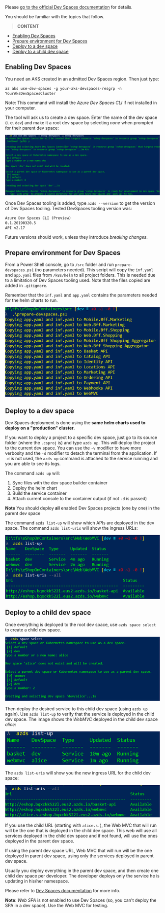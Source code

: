 Please [go to the official Dev Spaces documentation](https://docs.microsoft.com/azure/dev-spaces/) for details.

You should be familiar with the topics that follow.

> **CONTENT**

- [Enabling Dev Spaces](#enabling-dev-spaces)
- [Prepare environment for Dev Spaces](#prepare-environment-for-dev-spaces)
- [Deploy to a dev space](#deploy-to-a-dev-space)
- [Deploy to a child dev space](#deploy-to-a-child-dev-space)

## Enabling Dev Spaces

You need an AKS created in an admitted Dev Spaces region. Then just type:

```console
az aks use-dev-spaces -g your-aks-devspaces-resgrp -n YourAksDevSpacesCluster
```

Note: This command will install the _Azure Dev Spaces CLI_ if not installed in your computer. 

The tool will ask us to create a dev space. Enter the name of the dev space (i. e. `dev`) and make it a root dev space by selecting _none_ when prompted for their parent dev space:

![image](images/Azure-Dev-Spaces/create-root-devspace.png)

Once Dev Spaces tooling is added, type `azds --version` to get the version of Dev Spaces tooling.
Tested DevSpaces tooling version was:

```console
Azure Dev Spaces CLI (Preview)
0.1.20190320.5
API v2.17
```

Future versions should work, unless they introduce _breaking changes_.

## Prepare environment for Dev Spaces

From a Power Shell console, go to `/src` folder and run `prepare-devspaces.ps1` (no parameters needed). This script will copy the `inf.yaml` and `app.yaml` files from `/k8s/helm` to all project folders. This is needed due to a limitation of Dev Spaces tooling used. Note that the files copied are added in `.gitignore`.

Remember that the `inf.yaml` and `app.yaml` contains the parameters needed for the helm charts to run.

![image](images/Azure-Dev-Spaces/prepare-devspaces.png)

## Deploy to a dev space

Dev Spaces deployment is done using the **same helm charts used to deploy on a "production" cluster**.

If you want to deploy a project to a specific dev space, just go to its source folder (where the `.csproj` is) and type `azds up`. This will deploy the project to the current dev space. You can use the `-v` modifier to have more verbosity and the `-d` modifier to detach the terminal from the application. If `-d` is not used, the `azds up` command is attached to the service running and you are able to see its logs.

The command `azds up` will:

1. Sync files with the dev space builder container
2. Deploy the helm chart 
3. Build the service container
4. Attach current console to the container output (if not `-d` is passed)

**Note** You should deploy **all** enabled Dev Spaces projects (one by one) in the parent dev space

The command `azds list-up` will show which APIs are deployed in the dev space. The command `azds list-uris` will show the ingress URLs:

![image](images/Azure-Dev-Spaces/list-uris.png)

## Deploy to a child dev space

Once everything is deployed to the root dev space, use `azds space select` to create a child dev space.

![image](images/Azure-Dev-Spaces/create-child.png)

Then deploy the desired service to this child dev space (using `azds up` again). Use `azds list-up` to verify that the service is deployed in the child dev space. The image shows the _WebMVC_ deployed in the child dev space _alice_:

![image](images/Azure-Dev-Spaces/list-up-child.png)

The `azds list-uris` will show you the new ingress URL for the child dev space:

![image](images/Azure-Dev-Spaces/list-uris-child.png)

If you use the child URL (starting with `alice.s.`), the Web MVC that will run will be the one that is deployed in the child dev space. This web will use all services deployed in the child dev space and if not found, will use the ones deployed in the parent dev space.

If using the parent dev space URL, Web MVC that will run will be the one deployed in parent dev space, using only the services deployed in parent dev space.

Usually you deploy everything in the parent dev space, and then create one child dev space per developer. The developer deploys only the service he is updating in his/her namespace. 

Please refer to [Dev Spaces documentation](https://docs.microsoft.com/azure/dev-spaces/) for more info.

**Note**: _Web SPA_ is not enabled to use Dev Spaces (so, you can't deploy the SPA in a dev space). Use the Web MVC for testing.
